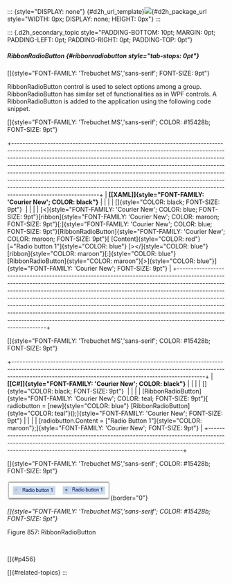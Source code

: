 ::: {style="DISPLAY: none"}
[](ms-xhelp:///?Id=d2h_url_template){#d2h_url_template}![](!package_url!){#d2h_package_url style="WIDTH: 0px; DISPLAY: none; HEIGHT: 0px"}
:::

::: {.d2h_secondary_topic style="PADDING-BOTTOM: 10pt; MARGIN: 0pt; PADDING-LEFT: 0pt; PADDING-RIGHT: 0pt; PADDING-TOP: 0pt"}
##### RibbonRadioButton {#ribbonradiobutton style="tab-stops: 0pt"}

[]{style="FONT-FAMILY: 'Trebuchet MS','sans-serif'; FONT-SIZE: 9pt"} 

RibbonRadioButton control is used to select options among a group. RibbonRadioButton has similar set of functionalities as in WPF controls. A RibbonRadioButton is added to the application using the following code snippet.

[]{style="FONT-FAMILY: 'Trebuchet MS','sans-serif'; COLOR: #15428b; FONT-SIZE: 9pt"} 

+-------------------------------------------------------------------------------------------------------------------------------------------------------------------------------------------------------------------------------------------------------------------------------------------------------------------------------------------------------------------------------------------------------------------------------------------------------------------------------------------------------------------------------------------------------------------------------------------------+
| **[\[XAML\]]{style="FONT-FAMILY: 'Courier New'; COLOR: black"}**                                                                                                                                                                                                                                                                                                                                                                                                                                                                                                                                |
|                                                                                                                                                                                                                                                                                                                                                                                                                                                                                                                                                                                                 |
| []{style="COLOR: black; FONT-SIZE: 9pt"}                                                                                                                                                                                                                                                                                                                                                                                                                                                                                                                                                        |
|                                                                                                                                                                                                                                                                                                                                                                                                                                                                                                                                                                                                 |
| [\<]{style="FONT-FAMILY: 'Courier New'; COLOR: blue; FONT-SIZE: 9pt"}[ribbon]{style="FONT-FAMILY: 'Courier New'; COLOR: maroon; FONT-SIZE: 9pt"}[:]{style="FONT-FAMILY: 'Courier New'; COLOR: blue; FONT-SIZE: 9pt"}[RibbonRadioButton]{style="FONT-FAMILY: 'Courier New'; COLOR: maroon; FONT-SIZE: 9pt"}[ [Content]{style="COLOR: red"}[=\"Radio button 1\"]{style="COLOR: blue"} [\>\</]{style="COLOR: blue"}[ribbon]{style="COLOR: maroon"}[:]{style="COLOR: blue"}[RibbonRadioButton]{style="COLOR: maroon"}[\>]{style="COLOR: blue"}]{style="FONT-FAMILY: 'Courier New'; FONT-SIZE: 9pt"} |
+-------------------------------------------------------------------------------------------------------------------------------------------------------------------------------------------------------------------------------------------------------------------------------------------------------------------------------------------------------------------------------------------------------------------------------------------------------------------------------------------------------------------------------------------------------------------------------------------------+

[]{style="FONT-FAMILY: 'Trebuchet MS','sans-serif'; COLOR: #15428b; FONT-SIZE: 9pt"} 

+---------------------------------------------------------------------------------------------------------------------------------------------------------------------------------------------------------------------------------+
| **[\[C#\]]{style="FONT-FAMILY: 'Courier New'; COLOR: black"}**                                                                                                                                                                  |
|                                                                                                                                                                                                                                 |
| []{style="COLOR: black; FONT-SIZE: 9pt"}                                                                                                                                                                                        |
|                                                                                                                                                                                                                                 |
| [RibbonRadioButton]{style="FONT-FAMILY: 'Courier New'; COLOR: teal; FONT-SIZE: 9pt"}[ radiobutton = [new]{style="COLOR: blue"} [RibbonRadioButton]{style="COLOR: teal"}();]{style="FONT-FAMILY: 'Courier New'; FONT-SIZE: 9pt"} |
|                                                                                                                                                                                                                                 |
| [radiobutton.Content = [\"Radio Button 1\"]{style="COLOR: maroon"};]{style="FONT-FAMILY: 'Courier New'; FONT-SIZE: 9pt"}                                                                                                        |
+---------------------------------------------------------------------------------------------------------------------------------------------------------------------------------------------------------------------------------+

[]{style="FONT-FAMILY: 'Trebuchet MS','sans-serif'; COLOR: #15428b; FONT-SIZE: 9pt"} 

![](ImagesExt/image30_747.jpg){border="0"}

*[]{style="FONT-FAMILY: 'Trebuchet MS','sans-serif'; COLOR: #15428b; FONT-SIZE: 9pt"}* 

Figure 857: RibbonRadioButton

 

[]{#p456} 

[]{#related-topics}
:::
